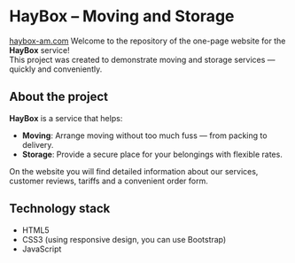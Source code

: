 # HayBox – Moving and Storage

<a href="haybox-am.com" target="_blank">haybox-am.com</a>
Welcome to the repository of the one-page website for the **HayBox** service!  
This project was created to demonstrate moving and storage services — quickly and conveniently.

## About the project

**HayBox** is a service that helps:
- **Moving**: Arrange moving without too much fuss — from packing to delivery.
- **Storage**: Provide a secure place for your belongings with flexible rates.

On the website you will find detailed information about our services, customer reviews, tariffs and a convenient order form.

## Technology stack

- HTML5
- CSS3 (using responsive design, you can use Bootstrap)
- JavaScript
